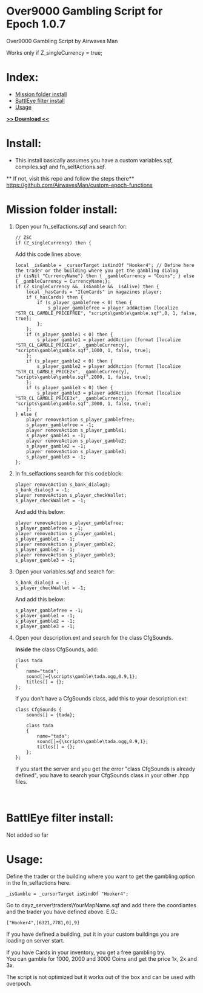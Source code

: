 # Over9000 Gambling Script for Epoch 1.0.7

Over9000 Gambling Script by Airwaves Man<br>

Works only if Z_singleCurrency = true;

# Index:

* [Mission folder install](https://github.com/AirwavesMan/Over9000-Gambling-Script#mission-folder-install)
* [BattlEye filter install](https://github.com/AirwavesMan/Over9000-Gambling-Script#battleye-filter-install)
* [Usage](https://github.com/AirwavesMan/Over9000-Gambling-Script#usage)

**[>> Download <<](https://github.com/AirwavesMan/Over9000-Gambling-Script/archive/refs/heads/master.zip)**

# Install:

* This install basically assumes you have a custom variables.sqf, compiles.sqf and fn_selfActions.sqf.

** If not, visit this repo and follow the steps there**
https://github.com/AirwavesMan/custom-epoch-functions


# Mission folder install:

1. 	Open your fn_selfactions.sqf and search for:

	```sqf
	// ZSC
	if (Z_singleCurrency) then {
	```

	Add this code lines above:
	
	```sqf
	local _isGamble = _cursorTarget isKindOf "Hooker4"; // Define here the trader or the building where you get the gambling dialog
	if (isNil "CurrencyName") then { _gambleCurrency = "Coins"; } else { _gambleCurrency = CurrencyName;};
	if (Z_singleCurrency && _isGamble && _isAlive) then {
		local _hasCards = "ItemCards" in magazines player;
		if (_hasCards) then {
			if (s_player_gamblefree < 0) then {
				s_player_gamblefree = player addAction [localize "STR_CL_GAMBLE_PRICEFREE", "scripts\gamble\gamble.sqf",0, 1, false, true];
			};
		};
		if (s_player_gamble1 < 0) then {
			s_player_gamble1 = player addAction [format [localize "STR_CL_GAMBLE_PRICE1x", _gambleCurrency], "scripts\gamble\gamble.sqf",1000, 1, false, true];
		};
		if (s_player_gamble2 < 0) then {
			s_player_gamble2 = player addAction [format [localize "STR_CL_GAMBLE_PRICE2x", _gambleCurrency], "scripts\gamble\gamble.sqf",2000, 1, false, true];
		};
		if (s_player_gamble3 < 0) then {
			s_player_gamble3 = player addAction [format [localize "STR_CL_GAMBLE_PRICE3x", _gambleCurrency], "scripts\gamble\gamble.sqf",3000, 1, false, true];
		};
	} else {
		player removeAction s_player_gamblefree;
		s_player_gamblefree = -1;
		player removeAction s_player_gamble1;
		s_player_gamble1 = -1;
		player removeAction s_player_gamble2;
		s_player_gamble2 = -1;
		player removeAction s_player_gamble3;
		s_player_gamble3 = -1;
	};
	```
	
2. In fn_selfactions search for this codeblock:

	```sqf
	player removeAction s_bank_dialog3;
	s_bank_dialog3 = -1;
	player removeAction s_player_checkWallet;
	s_player_checkWallet = -1;	
	```	
	And add this below:
	
	```sqf
	player removeAction s_player_gamblefree;
	s_player_gamblefree = -1;
	player removeAction s_player_gamble1;
	s_player_gamble1 = -1;
	player removeAction s_player_gamble2;
	s_player_gamble2 = -1;
	player removeAction s_player_gamble3;
	s_player_gamble3 = -1;
	```
	
3. Open your variables.sqf and search for:

	```sqf
	s_bank_dialog3 = -1;
	s_player_checkWallet = -1;	
	```
	And add this below:
	
	```sqf
	s_player_gamblefree = -1;
	s_player_gamble1 = -1;
	s_player_gamble2 = -1;
	s_player_gamble3 = -1;
	```
	

4.	Open your description.ext and search for the class CfgSounds.

	**Inside** the class CfgSounds, add:

	```
	class tada
	{
		name="tada";
		sound[]={\scripts\gamble\tada.ogg,0.9,1};
		titles[] = {};
	};
	```

	If you don't have a CfgSounds class, add this to your description.ext:

	```
	class CfgSounds	{
		sounds[] = {tada};

		class tada
		{
			name="tada";
			sound[]={\scripts\gamble\tada.ogg,0.9,1};
			titles[] = {};
		};
	};
	```

	If you start the server and you get the error "class CfgSounds is already defined", you have to search your CfgSounds class in your other .hpp files.
<br>

# BattlEye filter install:

Not added so far

# Usage:

Define the trader or the building where you want to get the gambling option in the fn_selfactions here:

```sqf
_isGamble = _cursorTarget isKindOf "Hooker4";
```
Go to dayz_server\traders\YourMapName.sqf and add there the coordiantes and the trader you have defined above.
E.G.:

```sqf
["Hooker4",[6321,7781,0],9]
```
If you have defined a building, put it in your custom buildings you are loading on server start.

If you have Cards in your inventory, you get a free gambling try.<br>
You can gamble for 1000, 2000 and 3000 Coins and get the price 1x, 2x and 3x.<br>

The script is not optimized but it works out of the box and can be used with overpoch.
